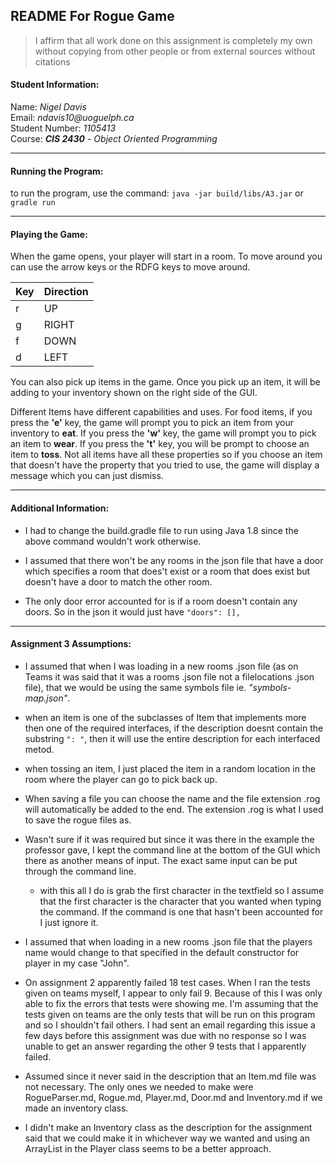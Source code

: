 ## README For Rogue Game

> I affirm that all work done on this assignment is completely my own without copying from other people or from external sources without citations

#### Student Information:

Name: *Nigel Davis*  
Email: _ndavis10@uoguelph.ca_   
Student Number: *1105413*  
Course: _**CIS 2430** - Object Oriented Programming_ 

---

#### Running the Program:

to run the program, use the command: `java -jar build/libs/A3.jar` or `gradle run`

---

#### Playing the Game:

When the game opens, your player will start in a room. To move around you can use the arrow keys or the RDFG keys to move around. 

| Key | Direction |
|-----|-----------|
|  r  |   UP      |
|  g  |   RIGHT   |
|  f  |   DOWN    |
|  d  |   LEFT    | 

You can also pick up items in the game. Once you pick up an item, it will be adding to your inventory shown on the right side of the GUI.

Different Items have different capabilities and uses. For food items, if you press the **'e'** key, the game will prompt you to pick an item from your inventory to **eat**. If you press the **'w'** key, the game will prompt you to pick an item to **wear**. If you press the **'t'** key, you will be prompt to choose an item to **toss**. Not all items have all these properties so if you choose an item that doesn't have the property that you tried to use, the game will display a message which you can just dismiss.

---

#### Additional Information:

- I had to change the build.gradle file to run using Java 1.8 since the above command wouldn't work otherwise.

- I assumed that there won't be any rooms in the json file that have a door which specifies a room that does't exist or a room that does exist but doesn't have a door to match the other room.

- The only door error accounted for is if a room doesn't contain any doors. So in the json it would just have `"doors": [],`

---

#### Assignment 3 Assumptions:

- I assumed that when I was loading in a new rooms .json file (as on Teams it was said that it was a rooms .json file not a filelocations .json file), that we would be using the same symbols file ie. *"symbols-map.json"*.

- when an item is one of the subclasses of Item that implements more then one of the required interfaces, if the description doesnt contain the substring `": "`, then it will use the entire description for each interfaced metod.

- when tossing an item, I just placed the item in a random location in the room where the player can go to pick back up.

- When saving a file you can choose the name and the file extension .rog will automatically be added to the end. The extension .rog is what I used to save the rogue files as.

- Wasn't sure if it was required but since it was there in the example the professor gave, I kept the command line at the bottom of the GUI which there as another means of input. The exact same input can be put through the command line.

    - with this all I do is grab the first character in the textfield so I assume that the first character is the character that you wanted when typing the command. If the command is one that hasn't been accounted for I just ignore it.

- I assumed that when loading in a new rooms .json file that the players name would change to that specified in the default constructor for player in my case "John".

- On assignment 2 apparently failed 18 test cases. When I ran the tests given on teams myself, I appear to only fail 9. Because of this I was only able to fix the errors that tests were showing me. I'm assuming that the tests given on teams are the only tests that will be run on this program and so I shouldn't fail others. I had sent an email regarding this issue a few days before this assignment was due with no response so I was unable to get an answer regarding the other 9 tests that I apparently failed.

- Assumed since it never said in the description that an Item.md file was not necessary. The only ones we needed to make were RogueParser.md, Rogue.md, Player.md, Door.md and Inventory.md if we made an inventory class.

- I didn't make an Inventory class as the description for the assignment said that we could make it in whichever way we wanted and using an ArrayList in the Player class seems to be a better approach.